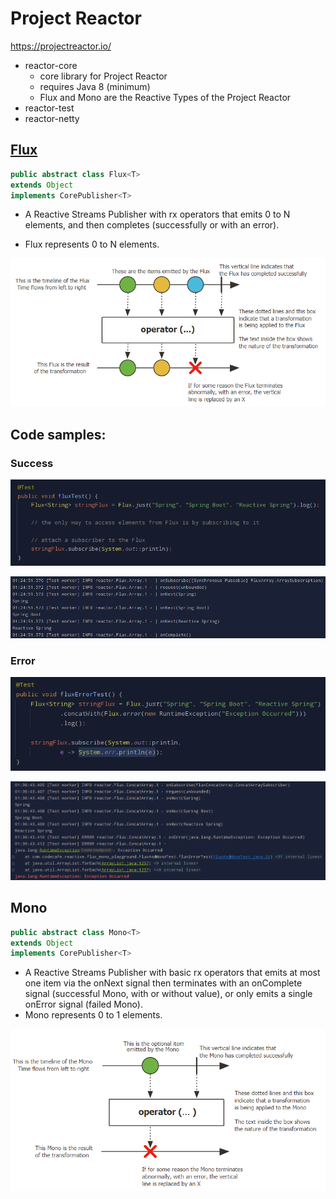# Project Reactor

https://projectreactor.io/

* reactor-core
  - core library for Project Reactor
  - requires Java 8 (minimum)
  - Flux and Mono are the Reactive Types of the Project Reactor
* reactor-test
* reactor-netty


## [Flux](Flux "https://projectreactor.io/docs/core/release/api/reactor/core/publisher/Flux.html")

```java
public abstract class Flux<T>
extends Object
implements CorePublisher<T>
```

* A Reactive Streams Publisher with rx operators that emits 0 to N elements, and then completes (successfully or with an error).

* Flux represents 0 to N elements.

![Flux](./images/flux.png)

## Code samples:

### Success

![Flux Success Code](./images/flux_01_success_code.png)

![Flux Success Log](./images/flux_02_success_log.png)

### Error

![Flux Success Code](./images/flux_03_error_code.png)

![Flux Success Log](./images/flux_04_error_log.png)

## Mono

```java
public abstract class Mono<T>
extends Object
implements CorePublisher<T>
```

* A Reactive Streams Publisher with basic rx operators that emits at most one item via the onNext signal then terminates with an onComplete signal (successful Mono, with or without value), or only emits a single onError signal (failed Mono).
* Mono represents 0 to 1 elements.

![Mono](./images/mono.png)